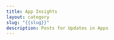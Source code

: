 ```yaml
---
title: App Insights
layout: category
slug: "{{slug}}"
description: Posts for Updates in Apps
---
```


